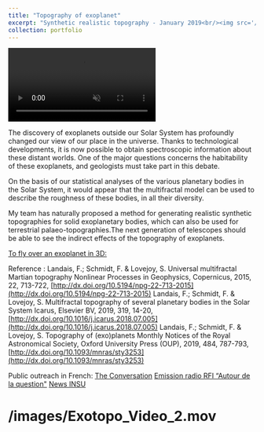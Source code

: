 ```yaml
---
title: "Topography of exoplanet"
excerpt: "Synthetic realistic topography - January 2019<br/><img src='/images/Exotopo.png'>"
collection: portfolio
---
```


<video auto-play="true" loop="loop" muted="muted" plays-inline="true">
  <source src="/images/Exotopo_Video_2.mp4" type="video/mp4">
</video>


The discovery of exoplanets outside our Solar System has profoundly changed our view of our place in the universe. Thanks to technological developments, it is now possible to obtain spectroscopic information about these distant worlds. One of the major questions concerns the habitability of these exoplanets, and geologists must take part in this debate.

On the basis of our statistical analyses of the various planetary bodies in the Solar System, it would appear that the multifractal model can be used to describe the roughness of these bodies, in all their diversity.

My team has naturally proposed a method for generating realistic synthetic topographies for solid exoplanetary bodies, which can also be used for terrestrial palaeo-topographies.The next generation of telescopes should be able to see the indirect effects of the topography of exoplanets.


[To fly over an exoplanet in 3D:](https://data.ipsl.fr/exotopo/)

Reference : 
Landais, F.; Schmidt, F. & Lovejoy, S. Universal multifractal Martian topography Nonlinear Processes in Geophysics, Copernicus, 2015, 22, 713-722, [http://dx.doi.org/10.5194/npg-22-713-2015](http://dx.doi.org/10.5194/npg-22-713-2015)
Landais, F.; Schmidt, F. & Lovejoy, S. Multifractal topography of several planetary bodies in the Solar System Icarus, Elsevier BV, 2019, 319, 14-20, [http://dx.doi.org/10.1016/j.icarus.2018.07.005](http://dx.doi.org/10.1016/j.icarus.2018.07.005)
Landais, F.; Schmidt, F. & Lovejoy, S. Topography of (exo)planets Monthly Notices of the Royal Astronomical Society, Oxford University Press (OUP), 2019, 484, 787-793, [http://dx.doi.org/10.1093/mnras/sty3253](http://dx.doi.org/10.1093/mnras/sty3253)


Public outreach in French:
[The Conversation](https://theconversation.com/prets-a-vous-poser-sur-une-exoplanete-111781)
[Emission radio RFI “Autour de la question"](http://www.rfi.fr/emission/20190318-comment-imaginer-univers)
[News INSU](http://www.insu.cnrs.fr/node/9715)


# /images/Exotopo_Video_2.mov